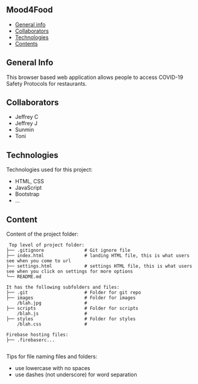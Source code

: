 ## Mood4Food

* [General info](#general-info)
* [Collaborators](#collaborators)
* [Technologies](#technologies)
* [Contents](#content)

## General Info
This browser based web application allows people to access COVID-19 Safety Protocols for restaurants.

## Collaborators
* Jeffrey C
* Jeffrey J
* Sunmin
* Toni

## Technologies
Technologies used for this project:
* HTML, CSS
* JavaScript
* Bootstrap 
* ...
	
## Content
Content of the project folder:

```
 Top level of project folder: 
├── .gitignore               # Git ignore file
├── index.html               # landing HTML file, this is what users see when you come to url
├── settings.html            # settings HTML file, this is what users see when you click on settings for more options
└── README.md

It has the following subfolders and files:
├── .git                     # Folder for git repo
├── images                   # Folder for images
    /blah.jpg                # 
├── scripts                  # Folder for scripts
    /blah.js                 # 
├── styles                   # Folder for styles
    /blah.css                # 

Firebase hosting files: 
├── .firebaserc...


```

Tips for file naming files and folders:
* use lowercase with no spaces
* use dashes (not underscore) for word separation

